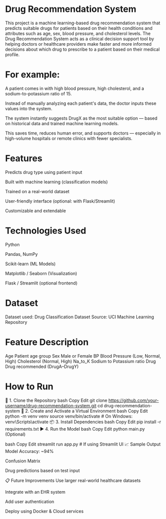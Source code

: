 # Drug Recommendation System

This project is a machine learning-based drug recommendation system that predicts suitable drugs for patients based on their health conditions and attributes such as age, sex, blood pressure, and cholesterol levels.
The Drug Recommendation System acts as a clinical decision support tool by helping doctors or healthcare providers make faster and more informed decisions about which drug to prescribe to a patient based on their medical profile.

# For example:

A patient comes in with high blood pressure, high cholesterol, and a sodium-to-potassium ratio of 15.

Instead of manually analyzing each patient's data, the doctor inputs these values into the system.

The system instantly suggests DrugX as the most suitable option — based on historical data and trained machine learning models.

This saves time, reduces human error, and supports doctors — especially in high-volume hospitals or remote clinics with fewer specialists.



# Features
Predicts drug type using patient input

Built with machine learning (classification models)

Trained on a real-world dataset

User-friendly interface (optional: with Flask/Streamlit)

Customizable and extendable

# Technologies Used
Python

Pandas, NumPy

Scikit-learn (ML Models)

Matplotlib / Seaborn (Visualization)

Flask / Streamlit (optional frontend)

# Dataset
Dataset used: Drug Classification Dataset
Source: UCI Machine Learning Repository

# Feature	Description
Age	               Patient age group
Sex	               Male or Female
BP	               Blood Pressure (Low, Normal, High)
Cholesterol	       (Normal, High)
Na_to_K	           Sodium to Potassium ratio
Drug	             Drug recommended (DrugA–DrugY)
 # How to Run
🔧 1. Clone the Repository
bash
Copy
Edit
git clone https://github.com/your-username/drug-recommendation-system.git
cd drug-recommendation-system
🐍 2. Create and Activate a Virtual Environment
bash
Copy
Edit
python -m venv venv
source venv/bin/activate  # On Windows: venv\Scripts\activate
📦 3. Install Dependencies
bash
Copy
Edit
pip install -r requirements.txt
▶️ 4. Run the Model
bash
Copy
Edit
python main.py
(Optional)

bash
Copy
Edit
streamlit run app.py  # If using Streamlit UI
📈 Sample Output
Model Accuracy: ~94%

Confusion Matrix

Drug predictions based on test input

📋 Future Improvements
Use larger real-world healthcare datasets

Integrate with an EHR system

Add user authentication

Deploy using Docker & Cloud services
